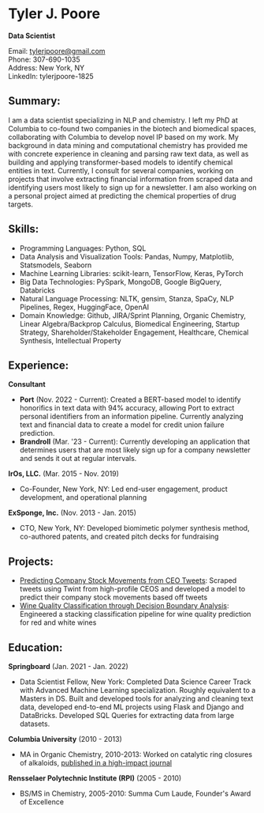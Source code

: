# Tyler J. Poore
**Data Scientist**

Email: tylerjpoore@gmail.com  
Phone: 307-690-1035  
Address: New York, NY  
LinkedIn: tylerjpoore-1825  

## Summary:
I am a data scientist specializing in NLP and chemistry. I left my PhD at Columbia to co-found two companies in the biotech and biomedical spaces, collaborating with Columbia to develop novel IP based on my work. My background in data mining and computational chemistry has provided me with concrete experience in cleaning and parsing raw text data, as well as building and applying transformer-based models to identify chemical entities in text. Currently, I consult for several companies, working on projects that involve extracting financial information from scraped data and identifying users most likely to sign up for a newsletter. I am also working on a personal project aimed at predicting the chemical properties of drug targets. 

## Skills:
- Programming Languages: Python, SQL
- Data Analysis and Visualization Tools: Pandas, Numpy, Matplotlib, Statsmodels, Seaborn
- Machine Learning Libraries: scikit-learn, TensorFlow, Keras, PyTorch
- Big Data Technologies: PySpark, MongoDB, Google BigQuery, Databricks
- Natural Language Processing: NLTK, gensim, Stanza, SpaCy, NLP Pipelines, Regex, HuggingFace, OpenAI
- Domain Knowledge: Github, JIRA/Sprint Planning, Organic Chemistry, Linear Algebra/Backprop Calculus, Biomedical Engineering, Startup Strategy, Shareholder/Stakeholder Engagement, Healthcare, Chemical Synthesis, Intellectual Property

## Experience:
**Consultant**
- **Port** (Nov. 2022 - Current): Created a BERT-based model to identify honorifics in text data with 94% accuracy, allowing Port to extract personal identifiers from an information pipeline. Currently analyzing text and financial data to create a model for credit union failure prediction.
- **Brandroll** (Mar. '23 - Current): Currently developing an application that determines users that are most likely sign up for a company newsletter and sends it out at regular intervals.

**IrOs, LLC.** (Mar. 2015 - Nov. 2019)
- Co-Founder, New York, NY: Led end-user engagement, product development, and operational planning

**ExSponge, Inc.** (Nov. 2013 - Jan. 2015)
- CTO, New York, NY: Developed biomimetic polymer synthesis method, co-authored patents, and created pitch decks for fundraising

## Projects:
- [Predicting Company Stock Movements from CEO Tweets](https://github.com/Pooret/Predicting-Executive-Stock-Movements): Scraped tweets using Twint from high-profile CEOS and developed a model to predict their company stock movements based off tweets
- [Wine Quality Classification through Decision Boundary Analysis](https://github.com/Pooret/Wine-Quality-Classification): Engineered a stacking classification pipeline for wine quality prediction for red and white wines

## Education:
**Springboard** (Jan. 2021 - Jan. 2022)
- Data Scientist Fellow, New York: Completed Data Science Career Track with Advanced Machine Learning specialization. Roughly equivalent to a Masters in DS. Built and developed tools for analyzing and cleaning text data, developed end-to-end ML projects using Flask and Django and DataBricks. Developed SQL Queries for extracting data from large datasets.

**Columbia University** (2010 - 2013)
- MA in Organic Chemistry, 2010-2013: Worked on catalytic ring closures of alkaloids, [published in a high-impact journal](https://www.researchgate.net/publication/236267070_An_Efficient_Approach_to_the_Securinega_Alkaloids_Empowered_by_Cooperative_N-Heterocyclic_CarbeneLewis_Acid_Catalysis)

**Rensselaer Polytechnic Institute (RPI)** (2005 - 2010)
- BS/MS in Chemistry, 2005-2010: Summa Cum Laude, Founder's Award of Excellence
